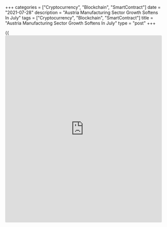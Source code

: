 +++
categories = ["Cryptocurrency", "Blockchain", "SmartContract"]
date = "2021-07-28"
description = "Austria Manufacturing Sector Growth Softens In July"
tags = ["Cryptocurrency", "Blockchain", "SmartContract"]
title = "Austria Manufacturing Sector Growth Softens In July"
type = "post"
+++

{{<iframe id="large-banner" src="https://www.bounty.group/#slide=24.0" width="100%" height="600" scrolling="no" style="border: 0px solid rgb(216, 221, 230); border-radius: 3px;">}}

Austria's manufacturing sector growth softened in July as ongoing severe
supply bottlenecks caused disruption to production, survey results from
IHS Markit showed on Wednesday.

The UniCredit Bank Austria manufacturing Purchasing Managers' Index fell
to 63.9 in July from an all-time high of 67.0 in June. Nonetheless, a
score above 50.0 indicates expansion in the sector.

The decline in the headline index was driven largely by an easing of the
rate of growth in new orders, which was down from a record high in June
to the slowest since February.

Difficulties sourcing materials hindered output levels across a number
of industries in July. Both output and new orders increased at slowest
rates for five months.

Employment continued to rise sharply amid ongoing efforts to expand
capacity.

The ongoing imbalances between supply and demand pushed input cost
inflation to a fresh record high in July. Strong underlying demand
allowed Austrian manufacturers to pass on part of the burden of higher
costs to customers through higher factory gate charges.

July's survey showed a slight easing of manufacturers' optimism towards
growth prospects in the coming year. Expectations were still highly
positive, but the lowest seen in 2021 so far.

For comments and feedback [contact](https://www.playgroundfx.com/contact/): editorial@rtt[news](https://www.letsplayfx.com/blog/forex-news-website/).com

[Economic News][1]

 **What parts of the world are seeing the best (and worst) economic
performances lately? Click[here][2] to check out our [Econ Scorecard][2]
and find out! See up-to-the-moment [ranking](https://www.playgroundfx.com/blog/crypto-exchange-ranking/)s for the best and worst
performers in [GDP][3], [unemployment rate][4], [inflation][2] and much
more.**

   1. www.rtt[news](https://www.letsplayfx.com/blog/forex-news-website/).com/Content/EconomicNews.aspx
   2. www.rtt[news](https://www.letsplayfx.com/blog/forex-news-website/).com/economic-scorecard/world-rank/CPI/highest-performance.aspx
   3. www.rtt[news](https://www.letsplayfx.com/blog/forex-news-website/).com/economic-scorecard/world-rank/GDP/highest-performance.aspx
   4. www.rtt[news](https://www.letsplayfx.com/blog/forex-news-website/).com/economic-scorecard/world-rank/unemployment-rate/lowest-performance.aspx